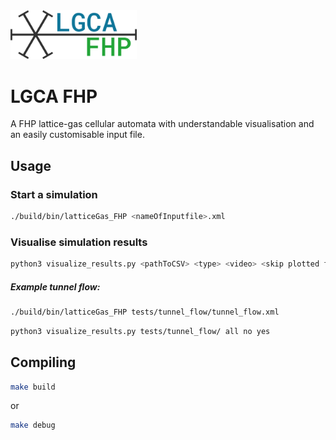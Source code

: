 <img src="logo.jpg" width="40%">  


# LGCA FHP

A FHP lattice-gas cellular automata with understandable visualisation and an easily customisable input file.

## Usage

### Start a simulation
```bash
./build/bin/latticeGas_FHP <nameOfInputfile>.xml
```

### Visualise simulation results
```bash
python3 visualize_results.py <pathToCSV> <type> <video> <skip plotted files>
```

##### Example tunnel flow:
```bash
./build/bin/latticeGas_FHP tests/tunnel_flow/tunnel_flow.xml
```

```bash
python3 visualize_results.py tests/tunnel_flow/ all no yes
```

## Compiling
```bash
make build
```
or
```bash
make debug
```
